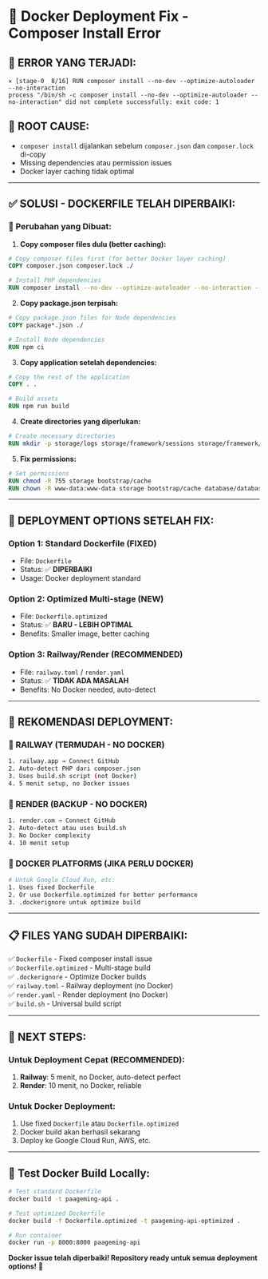 # 🐳 Docker Deployment Fix - Composer Install Error

## 🚨 **ERROR YANG TERJADI:**
```
✕ [stage-0  8/16] RUN composer install --no-dev --optimize-autoloader --no-interaction 
process "/bin/sh -c composer install --no-dev --optimize-autoloader --no-interaction" did not complete successfully: exit code: 1
```

## 🔧 **ROOT CAUSE:**
- `composer install` dijalankan sebelum `composer.json` dan `composer.lock` di-copy
- Missing dependencies atau permission issues
- Docker layer caching tidak optimal

---

## ✅ **SOLUSI - DOCKERFILE TELAH DIPERBAIKI:**

### **🔄 Perubahan yang Dibuat:**

1. **Copy composer files dulu (better caching):**
```dockerfile
# Copy composer files first (for better Docker layer caching)
COPY composer.json composer.lock ./

# Install PHP dependencies
RUN composer install --no-dev --optimize-autoloader --no-interaction --prefer-dist
```

2. **Copy package.json terpisah:**
```dockerfile
# Copy package.json files for Node dependencies
COPY package*.json ./

# Install Node dependencies
RUN npm ci
```

3. **Copy application setelah dependencies:**
```dockerfile
# Copy the rest of the application
COPY . .

# Build assets
RUN npm run build
```

4. **Create directories yang diperlukan:**
```dockerfile
# Create necessary directories
RUN mkdir -p storage/logs storage/framework/sessions storage/framework/views storage/framework/cache bootstrap/cache
```

5. **Fix permissions:**
```dockerfile
# Set permissions
RUN chmod -R 755 storage bootstrap/cache
RUN chown -R www-data:www-data storage bootstrap/cache database/database.sqlite
```

---

## 🚀 **DEPLOYMENT OPTIONS SETELAH FIX:**

### **Option 1: Standard Dockerfile (FIXED)**
- File: `Dockerfile`
- Status: ✅ **DIPERBAIKI**
- Usage: Docker deployment standard

### **Option 2: Optimized Multi-stage (NEW)**
- File: `Dockerfile.optimized`
- Status: ✅ **BARU - LEBIH OPTIMAL**
- Benefits: Smaller image, better caching

### **Option 3: Railway/Render (RECOMMENDED)**
- File: `railway.toml` / `render.yaml`
- Status: ✅ **TIDAK ADA MASALAH**
- Benefits: No Docker needed, auto-detect

---

## 🎯 **REKOMENDASI DEPLOYMENT:**

### **🥇 RAILWAY (TERMUDAH - NO DOCKER)**
```bash
1. railway.app → Connect GitHub
2. Auto-detect PHP dari composer.json
3. Uses build.sh script (not Docker)
4. 5 menit setup, no Docker issues
```

### **🥈 RENDER (BACKUP - NO DOCKER)**
```bash
1. render.com → Connect GitHub
2. Auto-detect atau uses build.sh
3. No Docker complexity
4. 10 menit setup
```

### **🥉 DOCKER PLATFORMS (JIKA PERLU DOCKER)**
```bash
# Untuk Google Cloud Run, etc:
1. Uses fixed Dockerfile
2. Or use Dockerfile.optimized for better performance
3. .dockerignore untuk optimize build
```

---

## 📋 **FILES YANG SUDAH DIPERBAIKI:**

✅ `Dockerfile` - Fixed composer install issue  
✅ `Dockerfile.optimized` - Multi-stage build  
✅ `.dockerignore` - Optimize Docker builds  
✅ `railway.toml` - Railway deployment (no Docker)  
✅ `render.yaml` - Render deployment (no Docker)  
✅ `build.sh` - Universal build script  

---

## 🚀 **NEXT STEPS:**

### **Untuk Deployment Cepat (RECOMMENDED):**
1. **Railway**: 5 menit, no Docker, auto-detect perfect
2. **Render**: 10 menit, no Docker, reliable

### **Untuk Docker Deployment:**
1. Use fixed `Dockerfile` atau `Dockerfile.optimized`
2. Docker build akan berhasil sekarang
3. Deploy ke Google Cloud Run, AWS, etc.

---

## 🧪 **Test Docker Build Locally:**

```bash
# Test standard Dockerfile
docker build -t paageming-api .

# Test optimized Dockerfile  
docker build -f Dockerfile.optimized -t paageming-api-optimized .

# Run container
docker run -p 8000:8000 paageming-api
```

**Docker issue telah diperbaiki! Repository ready untuk semua deployment options!** 🚀
